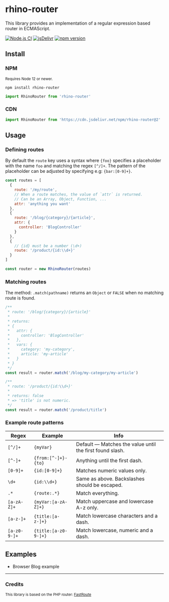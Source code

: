 # rhino-router

This library provides an implementation of a regular expression based router in ECMAScript.

[![Node.js CI](https://github.com/drhino/rhino-router/actions/workflows/node.js.yml/badge.svg)](https://github.com/drhino/rhino-router/actions/workflows/node.js.yml)
[![jsDelivr](https://data.jsdelivr.com/v1/package/npm/rhino-router/badge)](https://www.jsdelivr.com/package/npm/rhino-router)
[![npm version](https://badge.fury.io/js/rhino-router.svg)](https://npmjs.com/package/rhino-router)

## Install

### NPM

<sup>Requires Node 12 or newer.</sup>

```shell
npm install rhino-router
```
```javascript
import RhinoRouter from 'rhino-router'
```

### CDN

```javascript
import RhinoRouter from 'https://cdn.jsdelivr.net/npm/rhino-router@2'
```

## Usage

### Defining routes

By default the `route` key uses a syntax where `{foo}` specifies a placeholder with the name `foo` and matching the regex `[^/]+`. The pattern of the placeholder can be adjusted by specifying e.g:  `{bar:[0-9]+}`.

```javascript
const routes = [
  {
    route: '/my/route',
    // When a route matches, the value of `attr` is returned.
    // Can be an Array, Object, Function, ...
    attr: 'anything you want'
  },
  {
    route: '/blog/{category}/{article}',
    attr: {
      controller: 'BlogController'
    }
  },
  {
    // {id} must be a number (\d+)
    route: '/product/{id:\\d+}'
  }
]

const router = new RhinoRouter(routes)
```

### Matching routes

The method: `.match(pathname)` returns an `Object` or `FALSE` when no matching route is found.

```javascript
/**
 * route: '/blog/{category}/{article}'
 *
 * returns:
 * {
 *   attr: {
 *     controller: 'BlogController'
 *   },
 *   vars: {
 *     category: 'my-category',
 *     article: 'my-article'
 *   }
 * }
 */
const result = router.match('/blog/my-category/my-article')
```

```javascript
/**
 * route: '/product/{id:\\d+}'
 *
 * returns: false
 * => 'title' is not numeric.
 */
const result = router.match('/product/title')
```

### Example route patterns

Regex       | Example             | Info
------------|---------------------|---------------------------------------------------------
`[^/]+`     | `{myVar}`           | Default — Matches the value until the first found slash.
`[^-]+`     | `{from:[^-]+}-{to}` | Anything until the first dash.
`[0-9]+`    | `{id:[0-9]+}`       | Matches numeric values only.
`\d+`       | `{id:\\d+}`         | Same as above. Backslashes should be escaped.
`.*`        | `{route:.*}`        | Match everything.
`[a-zA-Z]+` | `{myVar:[a-zA-Z]+}` | Match uppercase and lowercase A-z only.
`[a-z-]+`   | `{title:[a-z-]+}`   | Match lowercase characters and a dash.
`[a-z0-9-]+`| `{title:[a-z0-9-]+}`| Match lowercase, numeric and a dash.

## Examples
- Browser Blog example

---

### Credits
<sup>This library is based on the PHP router: [FastRoute](https://github.com/nikic/FastRoute)</sup>
